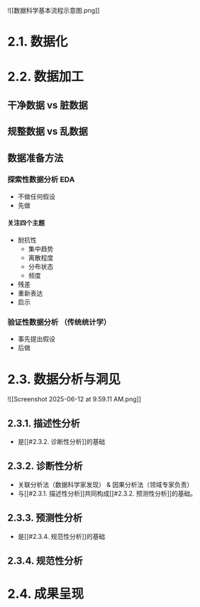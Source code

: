![[数据科学基本流程示意图.png]]
# 2.1. 数据化
# 2.2. 数据加工
## 干净数据 vs 脏数据
## 规整数据 vs 乱数据

## 数据准备方法
### 探索性数据分析 EDA
- 不做任何假设
- 先做
#### 关注四个主题
- 耐抗性
	- 集中趋势
	- 离散程度
	- 分布状态
	- 频度
- 残差
- 重新表达
- 启示
### 验证性数据分析 （传统统计学）
- 事先提出假设
- 后做

# 2.3. 数据分析与洞见
![[Screenshot 2025-06-12 at 9.59.11 AM.png]]

## 2.3.1. 描述性分析
- 是[[#2.3.2. 诊断性分析]]的基础
## 2.3.2. 诊断性分析
- 关联分析法（数据科学家发现） & 因果分析法（领域专家负责）
- 与[[#2.3.1. 描述性分析]]共同构成[[#2.3.2. 预测性分析]]的基础。

## 2.3.3. 预测性分析
- 是[[#2.3.4. 规范性分析]]的基础
## 2.3.4. 规范性分析

# 2.4. 成果呈现

